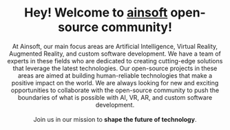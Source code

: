 <h1 align="center"> Hey! Welcome to <a href="ainsoft.io">ainsoft</a> open-source community!</h1>

<p align="center">
At Ainsoft, our main focus areas are Artificial Intelligence, Virtual Reality, Augmented Reality, and custom software development. We have a team of experts in these fields who are dedicated to creating cutting-edge solutions that leverage the latest technologies. Our open-source projects in these areas are aimed at building human-reliable technologies that make a positive impact on the world. We are always looking for new and exciting opportunities to collaborate with the open-source community to push the boundaries of what is possible with AI, VR, AR, and custom software development.<br/> <br/>
Join us in our mission to <b>shape the future of technology</b>.
</p>
